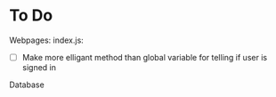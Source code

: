 # To Do
Webpages:
index.js:
- [ ] Make more elligant method than global variable for telling if user is signed in 

Database
